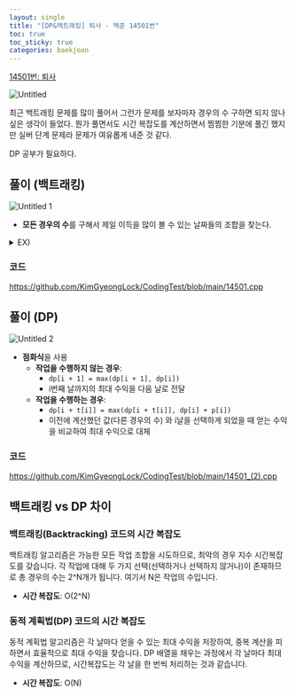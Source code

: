 ```yaml
---
layout: single
title: "[DP&백트래킹] 퇴사 - 백준 14501번"
toc: true
toc_sticky: true
categories: baekjoon
---
```



[14501번: 퇴사](https://www.acmicpc.net/problem/14501)

![Untitled](https://github.com/user-attachments/assets/5d5fff6b-25c9-491a-81ca-6e51290ef664)

최근 백트래킹 문제를 많이 풀어서 그런가 문제를 보자마자 경우의 수 구하면 되지 않나 싶은 생각이 들었다. 뭔가 풀면서도 시간 복잡도를 계산하면서 찜찜한 기분에 풀긴 했지만 실버 단계 문제라 문제가 여유롭게 내준 것 같다. 

DP 공부가 필요하다.

## 풀이 (백트래킹)

![Untitled 1](https://github.com/user-attachments/assets/bc7bfef8-6904-4825-9052-6f7d9c055ef9)

- **모든 경우의 수**를 구해서 제일 이득을 많이 볼 수 있는 날짜들의 조합을 찾는다.
<details>
<summary>EX)</summary>
<div markdown="1">

1일 → 4일 → 5일 ⇒ 45   
    
1일 → 5일 ⇒ 25   
    
2일 ⇒ 20
    
3일 → 4일 → 5일 ⇒ 45
    
3일 → 5일 ⇒ 25
    
 …
</div>
</details>
    
    

### 코드

<https://github.com/KimGyeongLock/CodingTest/blob/main/14501.cpp>

## 풀이 (DP)

![Untitled 2](https://github.com/user-attachments/assets/7c2563ec-a63b-4893-acaa-c3413ecd7660)

- **점화식**을 사용
    - **작업을 수행하지 않는 경우**:
        - `dp[i + 1] = max(dp[i + 1], dp[i])`
        - i번째 날까지의 최대 수익을 다음 날로 전달
    - **작업을 수행하는 경우**:
        - `dp[i + t[i]] = max(dp[i + t[i]], dp[i] + p[i])`
        - 이전에 계산했던 값(다른 경우의 수) 와 i날을 선택하게 되었을 때 얻는 수익을 비교하여 최대 수익으로 대체

### 코드

<https://github.com/KimGyeongLock/CodingTest/blob/main/14501_(2).cpp>

## 백트래킹 vs DP 차이

### 백트래킹(Backtracking) 코드의 시간 복잡도

백트래킹 알고리즘은 가능한 모든 작업 조합을 시도하므로, 최악의 경우 지수 시간복잡도를 갖습니다. 각 작업에 대해 두 가지 선택(선택하거나 선택하지 않거나)이 존재하므로 총 경우의 수는 2^N개가 됩니다. 여기서 N은 작업의 수입니다.

- **시간 복잡도**: O(2^N)

### 동적 계획법(DP) 코드의 시간 복잡도

동적 계획법 알고리즘은 각 날마다 얻을 수 있는 최대 수익을 저장하여, 중복 계산을 피하면서 효율적으로 최대 수익을 찾습니다. DP 배열을 채우는 과정에서 각 날마다 최대 수익을 계산하므로, 시간복잡도는 각 날을 한 번씩 처리하는 것과 같습니다.

- **시간 복잡도**: O(N)
